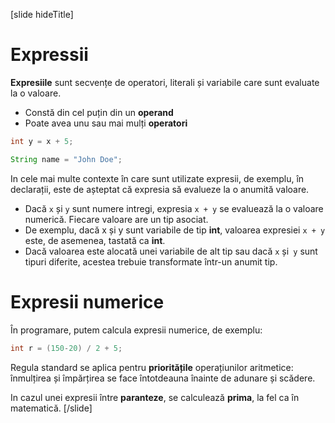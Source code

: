 [slide hideTitle]
# Expressii
**Expresiile** sunt secvențe de operatori, literali și variabile care sunt evaluate la o valoare.
   * Constă din cel puțin din un **operand**
   * Poate avea unu sau mai mulți **operatori**
```java
int y = x + 5;
```
```java
String name = "John Doe";
```
In cele mai multe contexte în care sunt utilizate expresii, de exemplu, în declarații, este de așteptat că expresia să evalueze la o anumită valoare.

* Dacă `x` și `y` sunt numere intregi, expresia `x + y` se evaluează la o valoare numerică. Fiecare valoare are un tip asociat.
* De exemplu, dacă x și y sunt variabile de tip **int**, valoarea expresiei `x + y` este, de asemenea, tastată ca **int**. 
* Dacă valoarea este alocată unei variabile de alt tip sau dacă `x` și` y` sunt tipuri diferite, acestea trebuie transformate într-un anumit tip.

# Expresii numerice
În programare, putem calcula expresii numerice, de exemplu:
```java
int r = (150-20) / 2 + 5;
```
Regula standard se aplica pentru **prioritățile** operațiunilor aritmetice: înmulțirea și împărțirea se face întotdeauna înainte de adunare și scădere. 

In cazul unei expresii între **paranteze**, se calculează **prima**, la fel ca în matematică.
[/slide]